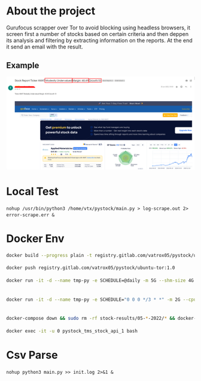 
# About the project
Gurufocus scrapper over Tor to avoid blocking using headless browsers, it screen first a number of stocks based on certain criteria and then deppen its analysis and filtering by extracting information on the reports. 
At the end it send an email with the result. 

## Example
![alt text](Screenshot_5.png)

# Local Test
`nohup /usr/bin/python3 /home/vtx/pystock/main.py > log-scrape.out 2> error-scrape.err &`



# Docker Env

```bash
docker build --progress plain -t registry.gitlab.com/vatrox05/pystock/ubuntu-tor:1.0 .

docker push registry.gitlab.com/vatrox05/pystock/ubuntu-tor:1.0 

docker run -it -d --name tmp-py -e SCHEDULE=@daily -m 5G --shm-size 4G --restart always registry.gitlab.com/vatrox05/pystock/ubuntu-tor:1.0


docker run -it -d --name tmp-py -e SCHEDULE="0 0 0 */3 * *" -m 2G --cpus=1 --shm-size 4G --restart always registry.gitlab.com/vatrox05/pystock/ubuntu-tor:1.0


docker-compose down && sudo rm -rf stock-results/05-*-2022/* && docker-compose up -d && docker-compose logs -f

docker exec -it -u 0 pystock_tms_stock_api_1 bash


```
# Csv Parse

`nohup python3 main.py >> init.log 2>&1 & `